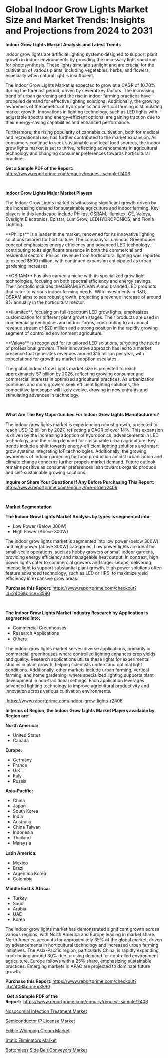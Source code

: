 <p><h1>Global Indoor Grow Lights Market Size and Market Trends: Insights and Projections from 2024 to 2031</h1></p><p><strong>Indoor Grow Lights Market Analysis and Latest Trends</strong></p>
<p><p>Indoor grow lights are artificial lighting systems designed to support plant growth in indoor environments by providing the necessary light spectrum for photosynthesis. These lights simulate sunlight and are crucial for the cultivation of various plants, including vegetables, herbs, and flowers, especially when natural light is insufficient.</p><p>The Indoor Grow Lights Market is expected to grow at a CAGR of 10.70% during the forecast period, driven by several key factors. The increasing trend of urban gardening and the rise in indoor farming practices have propelled demand for effective lighting solutions. Additionally, the growing awareness of the benefits of hydroponics and vertical farming is stimulating market growth. Innovations in lighting technology, such as LED lights with adjustable spectra and energy-efficient options, are gaining traction due to their energy-saving capabilities and enhanced performance. </p><p>Furthermore, the rising popularity of cannabis cultivation, both for medical and recreational use, has further contributed to the market expansion. As consumers continue to seek sustainable and local food sources, the indoor grow lights market is set to thrive, reflecting advancements in agricultural technology and changing consumer preferences towards horticultural practices.</p></p>
<p><strong>Get a Sample PDF of the Report:&nbsp;</strong> <a href="https://www.reportprime.com/enquiry/request-sample/2406">https://www.reportprime.com/enquiry/request-sample/2406</a></p>
<p>&nbsp;</p>
<p><strong>Indoor Grow Lights Major Market Players</strong></p>
<p><p>The Indoor Grow Lights market is witnessing significant growth driven by the increasing demand for sustainable agriculture and indoor farming. Key players in this landscape include Philips, OSRAM, Illumitex, GE, Valoya, Everlight Electronics, Epistar, LumiGrow, LEDHYDROPONICS, and Fionia Lighting.</p><p>**Philips** is a leader in the market, renowned for its innovative lighting solutions tailored for horticulture. The company's Luminous Greenhouse concept emphasizes energy efficiency and advanced LED technology, contributing to its significant presence in both the commercial and residential sectors. Philips' revenue from horticultural lighting was reported to exceed $500 million, with continued expansion anticipated as urban gardening increases.</p><p>**OSRAM** has also carved a niche with its specialized grow light technologies, focusing on both spectral efficiency and energy savings. Their portfolio includes theOSRAM/SYLVANIA and branded LED products that cater to various indoor farming needs. With investments in R&D, OSRAM aims to see robust growth, projecting a revenue increase of around 8% annually in the horticultural sector.</p><p>**Illumitex**, focusing on full-spectrum LED grow lights, emphasizes customization for different plant growth stages. Their products are used in commercial greenhouses and indoor farms, contributing to an annual revenue stream of $20 million and a strong position in the rapidly growing segment of controlled environment agriculture.</p><p>**Valoya** is recognized for its tailored LED solutions, targeting the needs of professional growers. Their innovative approach has led to a market presence that generates revenues around $15 million per year, with expectations for growth as market adoption escalates.</p><p>The global Indoor Grow Lights market size is projected to reach approximately $7 billion by 2026, reflecting growing consumer and commercial interests in optimized agricultural practices. As urbanization continues and more growers seek efficient lighting solutions, the competitive landscape will likely evolve, drawing in new entrants and stimulating advances in technology.</p></p>
<p>&nbsp;</p>
<p><strong>What Are The Key Opportunities For Indoor Grow Lights Manufacturers?</strong></p>
<p><p>The indoor grow lights market is experiencing robust growth, projected to reach USD 12 billion by 2027, reflecting a CAGR of over 14%. This expansion is driven by the increasing adoption of hydroponics, advancements in LED technology, and the rising demand for sustainable urban agriculture. Key trends include a shift towards energy-efficient lighting solutions and smart grow systems integrating IoT technologies. Additionally, the growing awareness of indoor gardening for food production amidst urbanization and climate change concerns further propels market demand. Future outlook remains positive as consumer preferences lean towards organic produce and self-sustainable growing solutions.</p></p>
<p><strong>Inquire or Share Your Questions If Any Before Purchasing This Report:</strong> <a href="https://www.reportprime.com/enquiry/pre-order/2406">https://www.reportprime.com/enquiry/pre-order/2406</a></p>
<p>&nbsp;</p>
<p><strong>Market Segmentation</strong></p>
<p><strong>The Indoor Grow Lights Market Analysis by types is segmented into:</strong></p>
<p><ul><li>Low Power (Below 300W)</li><li>High Power (Above 300W)</li></ul></p>
<p><p>The indoor grow lights market is segmented into low power (below 300W) and high power (above 300W) categories. Low power lights are ideal for small-scale operations, such as hobby growers or small indoor gardens, providing energy efficiency and manageable heat output. In contrast, high power lights cater to commercial growers and larger setups, delivering intense light to support substantial plant growth. High power solutions often feature advanced technology, such as LED or HPS, to maximize yield efficiency in expansive grow areas.</p></p>
<p><strong>Purchase this Report:&nbsp;</strong><a href="https://www.reportprime.com/checkout?id=2406&price=3590">https://www.reportprime.com/checkout?id=2406&price=3590</a></p>
<p>&nbsp;</p>
<p><strong>The Indoor Grow Lights Market Industry Research by Application is segmented into:</strong></p>
<p><ul><li>Commercial Greenhouses</li><li>Research Applications</li><li>Others</li></ul></p>
<p><p>The indoor grow lights market serves diverse applications, primarily in commercial greenhouses where controlled lighting enhances crop yields and quality. Research applications utilize these lights for experimental studies in plant growth, helping scientists understand optimal light conditions. Additionally, other markets include urban farming, vertical farming, and home gardening, where specialized lighting supports plant development in non-traditional settings. Each application leverages advanced lighting technology to improve agricultural productivity and innovation across various cultivation environments.</p></p>
<p><a href="https://www.reportprime.com/indoor-grow-lights-r2406">&nbsp;https://www.reportprime.com/indoor-grow-lights-r2406</a></p>
<p><strong>In terms of Region, the Indoor Grow Lights Market Players available by Region are:</strong></p>
<p>
    <p> <strong> North America: </strong>
        <ul>
            <li>United States</li>
            <li>Canada</li>
        </ul>
        </p> 
    <p> <strong> Europe: </strong>
        <ul>
            <li>Germany</li>
            <li>France</li>
            <li>U.K.</li>
            <li>Italy</li>
            <li>Russia</li>
        </ul>
        </p> 
    <p> <strong> Asia-Pacific: </strong>
        <ul>
            <li>China</li>
            <li>Japan</li>
            <li>South Korea</li>
            <li>India</li>
            <li>Australia</li>
            <li>China Taiwan</li>
            <li>Indonesia</li>
            <li>Thailand</li>
            <li>Malaysia</li>
        </ul>
        </p> 
    <p> <strong> Latin America: </strong>
        <ul>
            <li>Mexico</li>
            <li>Brazil</li>
            <li>Argentina Korea</li>
            <li>Colombia</li>
        </ul>
        </p> 
    <p> <strong> Middle East & Africa: </strong>
        <ul>
            <li>Turkey</li>
            <li>Saudi</li>
            <li>Arabia</li>
            <li>UAE</li>
            <li>Korea</li>
        </ul>
    </p>
    </p>
<p><p>The indoor grow lights market has demonstrated significant growth across various regions, with North America and Europe leading in market share. North America accounts for approximately 35% of the global market, driven by advancements in horticultural technology and increased urban farming initiatives. The Asia-Pacific region, particularly China, is rapidly expanding, contributing around 30% due to rising demand for controlled environment agriculture. Europe follows with a 25% share, emphasizing sustainable practices. Emerging markets in APAC are projected to dominate future growth.</p></p>
<p><strong>Purchase this Report: </strong><a href="https://www.reportprime.com/checkout?id=2406&price=3590">https://www.reportprime.com/checkout?id=2406&price=3590</a></p>
<p>&nbsp;<strong>Get a Sample PDF of the Report:&nbsp;&nbsp;</strong><a href="https://www.reportprime.com/enquiry/request-sample/2406">https://www.reportprime.com/enquiry/request-sample/2406</a></p>
<p><strong></strong></p>
<p><p><a href="https://www.linkedin.com/pulse/strategic-market-insights-global-nosocomial-infection-treatment-4ivtc?trackingId=pWezKFr2SbaAJhgfHZ2eQQ%3D%3D">Nosocomial Infection Treatment Market</a></p><p><a href="https://medium.com/@leneciacharles/global-semiconductor-ip-license-industry-analysis-share-growth-trends-and-forecast-2024-to-2031-71e86cbf88d7?postPublishedType=initial">Semiconductor IP License Market</a></p><p><a href="https://issuu.com/reportprime-2/docs/edible-whipping-cream-market-size-2_be01c3f4ef1435">Edible Whipping Cream Market</a></p><p><a href="https://www.linkedin.com/pulse/global-static-eliminators-industry-analysis-share-growth-trends-u2nxf?trackingId=fJsOI22xTL%2BQFz4kF0gr1A%3D%3D">Static Eliminators Market</a></p><p><a href="https://issuu.com/reportprime-2/docs/bottomless-side-belt-conveyors-mark_bed37355935a44">Bottomless Side Belt Conveyors Market</a></p></p>